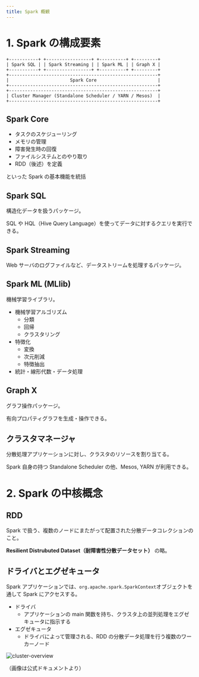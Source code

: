 ```yaml
---
title: Spark 概観
---
```


# 1. Spark の構成要素

```
+-----------+ +-----------------+ +----------+ +---------+
| Spark SQL | | Spark Streaming | | Spark ML | | Graph X |
+-----------+ +-----------------+ +----------+ +---------+
+--------------------------------------------------------+
|                       Spark Core                       |
+--------------------------------------------------------+
+--------------------------------------------------------+
| Cluster Manager (Standalone Scheduler / YARN / Mesos)  |
+--------------------------------------------------------+
```

## Spark Core

- タスクのスケジューリング
- メモリの管理
- 障害発生時の回復
- ファイルシステムとのやり取り
- RDD（後述）を定義

といった Spark の基本機能を統括

## Spark SQL

構造化データを扱うパッケージ。

SQL や HQL（Hive Query Language）を使ってデータに対するクエリを実行できる。

## Spark Streaming

Web サーバのログファイルなど、データストリームを処理するパッケージ。

## Spark ML (MLlib)

機械学習ライブラリ。

- 機械学習アルゴリズム
  - 分類
  - 回帰
  - クラスタリング
- 特徴化
  - 変換
  - 次元削減
  - 特徴抽出
- 統計・線形代数・データ処理

## Graph X

グラフ操作パッケージ。

有向プロパティグラフを生成・操作できる。

## クラスタマネージャ

分散処理アプリケーションに対し、クラスタのリソースを割り当てる。

Spark 自身の持つ Standalone Scheduler の他、Mesos, YARN が利用できる。


# 2. Spark の中核概念

## RDD

Spark で扱う、複数のノードにまたがって配置された分散データコレクションのこと。

**Resilient Distrubuted Dataset（耐障害性分散データセット）** の略。

## ドライバとエグゼキュータ

Spark アプリケーションでは、`org.apache.spark.SparkContext`オブジェクトを通して Spark にアクセスする。

- ドライバ
  - アプリケーションの main 関数を持ち、クラスタ上の並列処理をエグゼキュータに指示する
- エグゼキュータ
  - ドライバによって管理される、RDD の分散データ処理を行う複数のワーカーノード

![cluster-overview](https://user-images.githubusercontent.com/13412823/71339312-78c94580-2596-11ea-992a-549fc0f77f1b.png)

（画像は公式ドキュメントより）
